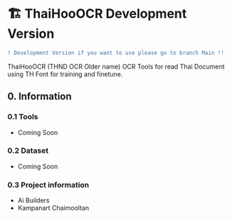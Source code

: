 
# 🏗️ ThaiHooOCR Development Version 
```diff
! Development Version if you want to use please go to branch Main !!
```
ThaiHooOCR (THND OCR Older name) OCR Tools for read Thai Document using TH Font for training and finetune.



## 0. Information
### 0.1 Tools 
- Coming Soon
### 0.2 Dataset
- Coming Soon
### 0.3 Project information
- Ai Builders
- Kampanart Chaimooltan

